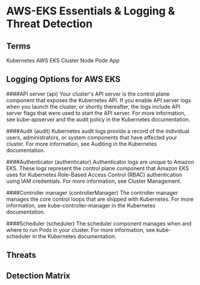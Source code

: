 # AWS-EKS Essentials & Logging & Threat Detection

## Terms

Kubernetes
AWS EKS
Cluster
Node
Pode
App



## Logging Options for AWS EKS

####API server (api) 
Your cluster's API server is the control plane component that exposes the Kubernetes API. If you enable API server logs when you launch the cluster, or shortly thereafter, the logs include API server flags that were used to start the API server. For more information, see kube-apiserver and the audit policy in the Kubernetes documentation.

####Audit (audit) 
Kubernetes audit logs provide a record of the individual users, administrators, or system components that have affected your cluster. For more information, see Auditing
in the Kubernetes documentation.

####Authenticator (authenticator) 
Authenticator logs are unique to Amazon EKS. These logs represent the control plane component that Amazon EKS uses for Kubernetes Role-Based Access Control
(RBAC) authentication using IAM credentials. For more information, see Cluster Management.

####Controller manager (controllerManager) 
The controller manager manages the core control loops that are shipped with Kubernetes. For more information, see kube-controller-manager
in the Kubernetes documentation.

####Scheduler (scheduler) 
The scheduler component manages when and where to run Pods in your cluster. For more information, see kube-scheduler
in the Kubernetes documentation.


 

## Threats
## Detection Matrix
